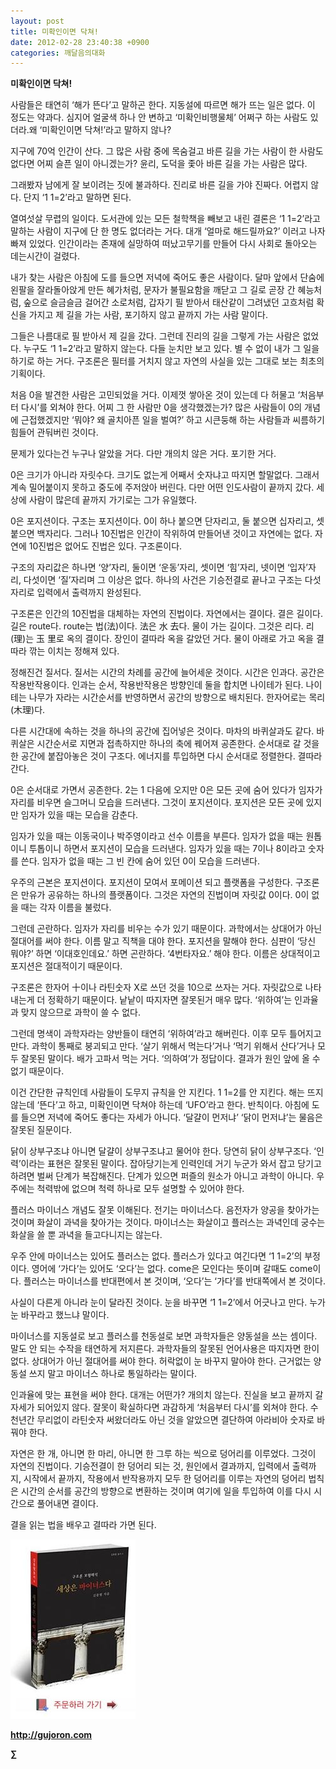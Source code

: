```yaml
---
layout: post
title: 미확인이면 닥쳐!
date: 2012-02-28 23:40:38 +0900
categories: 깨달음의대화
---
```

**미확인이면 닥쳐!** 

사람들은 태연히 ‘해가 뜬다’고 말하곤 한다. 지동설에 따르면 해가 뜨는 일은 없다. 이 정도는 약과다. 심지어 얼굴색 하나 안 변하고 ‘미확인비행물체’ 어쩌구 하는 사람도 있더라.왜 ‘미확인이면 닥쳐!’라고 말하지 않나? 

지구에 70억 인간이 산다. 그 많은 사람 중에 목숨걸고 바른 길을 가는 사람이 한 사람도 없다면 어찌 슬픈 일이 아니겠는가? 윤리, 도덕을 좇아 바른 길을 가는 사람은 많다. 

그래봤자 남에게 잘 보이려는 짓에 불과하다. 진리로 바른 길을 가야 진짜다. 어렵지 않다. 단지 ‘1 1=2’라고 말하면 된다. 

열여섯살 무렵의 일이다. 도서관에 있는 모든 철학책을 빼보고 내린 결론은 ‘1 1=2’라고 말하는 사람이 지구에 단 한 명도 없더라는 거다. 대개 ‘얼마로 해드릴까요?’ 이러고 나자빠져 있었다. 인간이라는 존재에 실망하여 떠났고무기를 만들어 다시 사회로 돌아오는 데는시간이 걸렸다. 

내가 찾는 사람은 아침에 도를 들으면 저녁에 죽어도 좋은 사람이다. 달마 앞에서 단숨에 왼팔을 잘라돌아앉게 만든 혜가처럼, 문자가 불필요함을 깨닫고 그 길로 곧장 간 혜능처럼, 숲으로 슬금슬금 걸어간 소로처럼, 갑자기 필 받아서 태산같이 그려냈던 고흐처럼 확신을 가지고 제 길을 가는 사람, 포기하지 않고 끝까지 가는 사람 말이다. 

그들은 나름대로 필 받아서 제 길을 갔다. 그런데 진리의 길을 그렇게 가는 사람은 없었다. 누구도 ‘1 1=2’라고 말하지 않는다. 다들 눈치만 보고 있다. 별 수 없이 내가 그 일을 하기로 하는 거다. 구조론은 필터를 거치지 않고 자연의 사실을 있는 그대로 보는 최초의 기획이다. 

처음 0을 발견한 사람은 고민되었을 거다. 이제껏 쌓아온 것이 있는데 다 허물고 ‘처음부터 다시’를 외쳐야 한다. 어찌 그 한 사람만 0을 생각했겠는가? 많은 사람들이 0의 개념에 근접했겠지만 ‘뭐야? 왜 골치아픈 일을 벌여?’ 하고 시큰둥해 하는 사람들과 씨름하기 힘들어 관둬버린 것이다. 

문제가 있다는건 누구나 알았을 거다. 다만 개의치 않은 거다. 포기한 거다. 

0은 크기가 아니라 자릿수다. 크기도 없는게 어째서 숫자냐고 따지면 할말없다. 그래서 계속 밀어붙이지 못하고 중도에 주저앉아 버린다. 다만 어떤 인도사람이 끝까지 갔다. 세상에 사람이 많은데 끝까지 가기로는 그가 유일했다. 

0은 포지션이다. 구조는 포지션이다. 0이 하나 붙으면 단자리고, 둘 붙으면 십자리고, 셋 붙으면 백자리다. 그러나 10진법은 인간이 작위하여 만들어낸 것이고 자연에는 없다. 자연에 10진법은 없어도 진법은 있다. 구조론이다. 

구조의 자리값은 하나면 ‘양’자리, 둘이면 ‘운동’자리, 셋이면 ‘힘’자리, 넷이면 ‘입자’자리, 다섯이면 ‘질’자리며 그 이상은 없다. 하나의 사건은 기승전결로 끝나고 구조는 다섯 자리로 입력에서 출력까지 완성된다. 

구조론은 인간의 10진법을 대체하는 자연의 진법이다. 자연에서는 결이다. 결은 길이다. 길은 route다. route는 법(法)이다. 法은 水 去다. 물이 가는 길이다. 그것은 리다. 리(理)는 玉 里로 옥의 결이다. 장인이 결따라 옥을 갈았던 거다. 물이 아래로 가고 옥을 결따라 깎는 이치는 정해져 있다. 

정해진건 질서다. 질서는 시간의 차례를 공간에 늘어세운 것이다. 시간은 인과다. 공간은 작용반작용이다. 인과는 순서, 작용반작용은 방향인데 둘을 합치면 나이테가 된다. 나이테는 나무가 자라는 시간순서를 반영하면서 공간의 방향으로 배치된다. 한자어로는 목리(木理)다. 

다른 시간대에 속하는 것을 하나의 공간에 집어넣은 것이다. 마차의 바퀴살과도 같다. 바퀴살은 시간순서로 지면과 접촉하지만 하나의 축에 꿰어져 공존한다. 순서대로 갈 것을 한 공간에 붙잡아놓은 것이 구조다. 에너지를 투입하면 다시 순서대로 정렬한다. 결따라 간다. 

0은 순서대로 가면서 공존한다. 2는 1 다음에 오지만 0은 모든 곳에 숨어 있다가 임자가 자리를 비우면 슬그머니 모습을 드러낸다. 그것이 포지션이다. 포지션은 모든 곳에 있지만 임자가 있을 때는 모습을 감춘다. 

임자가 있을 때는 이동국이나 박주영이라고 선수 이름을 부른다. 임자가 없을 때는 원톱이니 투톱이니 하면서 포지션이 모습을 드러낸다. 임자가 있을 때는 7이나 8이라고 숫자를 쓴다. 임자가 없을 때는 그 빈 칸에 숨어 있던 0이 모습을 드러낸다. 

우주의 근본은 포지션이다. 포지션이 모여서 포메이션 되고 플랫폼을 구성한다. 구조론은 만유가 공유하는 하나의 플랫폼이다. 그것은 자연의 진법이며 자릿값 0이다. 0이 없을 때는 각자 이름을 불렀다. 

그런데 곤란하다. 임자가 자리를 비우는 수가 있기 때문이다. 과학에서는 상대어가 아닌 절대어를 써야 한다. 이름 말고 직책을 대야 한다. 포지션을 말해야 한다. 심판이 ‘당신 뭐야?’ 하면 ‘이대호인데요.’ 하면 곤란하다. ‘4번타자요.’ 해야 한다. 이름은 상대적이고 포지션은 절대적이기 때문이다. 

구조론은 한자어 十이나 라틴숫자 X로 쓰던 것을 10으로 쓰자는 거다. 자릿값으로 나타내는게 더 정확하기 때문이다. 낱낱이 따지자면 잘못된거 매우 많다. ‘위하여’는 인과율과 맞지 않으므로 과학이 쓸 수 없다. 

그런데 명색이 과학자라는 양반들이 태연히 ‘위하여’라고 해버린다. 이후 모두 틀어지고 만다. 과학이 통째로 붕괴되고 만다. ‘살기 위해서 먹는다’거나 ‘먹기 위해서 산다’거나 모두 잘못된 말이다. 배가 고파서 먹는 거다. ‘의하여’가 정답이다. 결과가 원인 앞에 올 수 없기 때문이다. 

이건 간단한 규칙인데 사람들이 도무지 규칙을 안 지킨다. 1 1=2를 안 지킨다. 해는 뜨지 않는데 ‘뜬다’고 하고, 미확인이면 닥쳐야 하는데 ‘UFO’라고 한다. 반칙이다. 아침에 도를 들으면 저녁에 죽어도 좋다는 자세가 아니다. ‘달걀이 먼저냐’ ‘닭이 먼저냐’는 물음은 잘못된 질문이다. 

닭이 상부구조냐 아니면 달걀이 상부구조냐고 물어야 한다. 당연히 닭이 상부구조다. ‘인력’이라는 표현은 잘못된 말이다. 잡아당기는게 인력인데 거기 누군가 와서 잡고 당기고 하려면 벌써 단계가 복잡해진다. 단계가 있으면 퍼즐의 원소가 아니고 과학이 아니다. 우주에는 척력밖에 없으며 척력 하나로 모두 설명할 수 있어야 한다. 

플러스 마이너스 개념도 잘못 이해된다. 전기는 마이너스다. 음전자가 양공을 찾아가는 것이며 화살이 과녁을 찾아가는 것이다. 마이너스는 화살이고 플러스는 과녁인데 궁수는 화살을 쓸 뿐 과녁을 들고다니지는 않는다. 

우주 안에 마이너스는 있어도 플러스는 없다. 플러스가 있다고 여긴다면 ‘1 1=2’의 부정이다. 영어에 ‘가다’는 있어도 ‘오다’는 없다. come은 모인다는 뜻이며 갈때도 come이다. 플러스는 마이너스를 반대편에서 본 것이며, ‘오다’는 ‘가다’를 반대쪽에서 본 것이다. 

사실이 다른게 아니라 눈이 달라진 것이다. 눈을 바꾸면 ‘1 1=2’에서 어긋나고 만다. 누가 눈 바꾸라고 했느냐 말이다. 



마이너스를 지동설로 보고 플러스를 천동설로 보면 과학자들은 양동설을 쓰는 셈이다. 말도 안 되는 수작을 태연하게 저지른다. 과학자들의 잘못된 언어사용은 따지자면 한이 없다. 상대어가 아닌 절대어를 써야 한다. 허락없이 눈 바꾸지 말아야 한다. 근거없는 양동설 쓰지 말고 마이너스 하나로 통일하라는 말이다. 



인과율에 맞는 표현을 써야 한다. 대개는 어떤가? 개의치 않는다. 진실을 보고 끝까지 갈 자세가 되어있지 않다. 잘못이 확실하다면 과감하게 ‘처음부터 다시’를 외쳐야 한다. 수 천년간 무리없이 라틴숫자 써왔더라도 아닌 것을 알았으면 결단하여 아라비아 숫자로 바꿔야 한다. 

자연은 한 개, 아니면 한 마리, 아니면 한 그루 하는 씩으로 덩어리를 이루었다. 그것이 자연의 진법이다. 기승전결이 한 덩어리 되는 것, 원인에서 결과까지, 입력에서 출력까지, 시작에서 끝까지, 작용에서 반작용까지 모두 한 덩어리를 이루는 자연의 덩어리 법칙은 시간의 순서를 공간의 방향으로 변환하는 것이며 여기에 일을 투입하여 이를 다시 시간으로 풀어내면 결이다. 

결을 읽는 법을 배우고 결따라 가면 된다. 




  




<a href="?mid=book_minus&act=dispBoardWrite" target="_self"><img alt="0.JPG" src="files/attach/images/198/668/222/0.JPG" width="200" height="287" /> </a>


  






**http://gujoron.com**  


**∑**